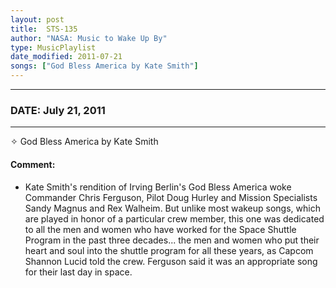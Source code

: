 ```yaml
---
layout: post
title:  STS-135
author: "NASA: Music to Wake Up By"
type: MusicPlaylist
date_modified: 2011-07-21
songs: ["God Bless America by Kate Smith"]
---
```


----
### DATE: July 21, 2011
----
✧ God Bless America by Kate Smith

#### Comment:
* Kate Smith's rendition of Irving Berlin's God Bless America woke Commander Chris Ferguson, Pilot Doug Hurley and Mission Specialists Sandy Magnus and Rex Walheim. But unlike most wakeup songs, which are played in honor of a particular crew member, this one was dedicated to all the men and women who have worked for the Space Shuttle Program in the past three decades... the men and women who put their heart and soul into the shuttle program for all these years, as Capcom Shannon Lucid told the crew. Ferguson said it was an appropriate song for their last day in space.



<br/>
<center>
	<a target="_blank"
	   href="https://twitter.com/intent/tweet?hashtags=Space,NASA,Playlist,NASAWakeupCalls,SpaceProgram&text={{ page.author}}, '{{ page.songs.first }}' {{ page.title }}, {{ page.date | date: '%B %d, %Y' }}. {{ site.url }}{{ page.url }}&via=nasawakeupcalls"><i class="fab fa-twitter" alt="Tweet this page" style="font-size: 1.3em;"></i></a>
	&nbsp; 	<i class="fas fa-user-astronaut" style="font-size: 1.5em;"></i> &nbsp;
    <a id="custom_amazon_link"
       type="amzn" search="#"
       category="popular music">
    <i class="fab fa-amazon" style="font-size: 1.3em;"></i></a>
</center>

<!-- Randomly resolve an individual entry from a song array -->
<script src="/assets/javascript/seedrandom.min.js"></script>
<script>
  var wake_me_up = ["God Bless America by Kate Smith"];
  var prng = new Math.seedrandom();
  function randomSong() {
    song = wake_me_up[Math.floor(Math.random() * wake_me_up.length)];
    var amazon_link = document.getElementById("custom_amazon_link");
    amazon_link.setAttribute("search", song);
  }
  window.onload = randomSong();
</script>
